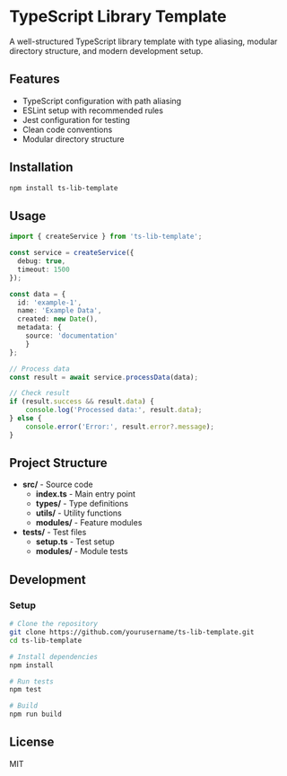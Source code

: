 # TypeScript Library Template

A well-structured TypeScript library template with type aliasing, modular directory structure, and modern development setup.

## Features

- TypeScript configuration with path aliasing
- ESLint setup with recommended rules
- Jest configuration for testing
- Clean code conventions
- Modular directory structure

## Installation

```bash
npm install ts-lib-template
```

## Usage

```typescript
import { createService } from 'ts-lib-template';

const service = createService({
  debug: true,
  timeout: 1500
});

const data = {
  id: 'example-1',
  name: 'Example Data',
  created: new Date(),
  metadata: {
    source: 'documentation'
    }
};

// Process data
const result = await service.processData(data);

// Check result
if (result.success && result.data) {
    console.log('Processed data:', result.data);
} else {
    console.error('Error:', result.error?.message);
}
```

## Project Structure

- **src/** - Source code
  - **index.ts** - Main entry point
  - **types/** - Type definitions
  - **utils/** - Utility functions
  - **modules/** - Feature modules
- **tests/** - Test files
  - **setup.ts** - Test setup
  - **modules/** - Module tests

## Development

### Setup

```bash
# Clone the repository
git clone https://github.com/yourusername/ts-lib-template.git
cd ts-lib-template

# Install dependencies
npm install

# Run tests
npm test

# Build
npm run build
```

## License

MIT